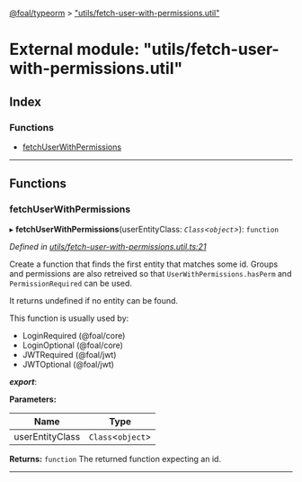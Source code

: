 [@foal/typeorm](../README.md) > ["utils/fetch-user-with-permissions.util"](../modules/_utils_fetch_user_with_permissions_util_.md)

# External module: "utils/fetch-user-with-permissions.util"

## Index

### Functions

* [fetchUserWithPermissions](_utils_fetch_user_with_permissions_util_.md#fetchuserwithpermissions)

---

## Functions

<a id="fetchuserwithpermissions"></a>

###  fetchUserWithPermissions

▸ **fetchUserWithPermissions**(userEntityClass: *`Class`<`object`>*): `function`

*Defined in [utils/fetch-user-with-permissions.util.ts:21](https://github.com/FoalTS/foal/blob/7934e4d7/packages/typeorm/src/utils/fetch-user-with-permissions.util.ts#L21)*

Create a function that finds the first entity that matches some id. Groups and permissions are also retreived so that `UserWithPermissions.hasPerm` and `PermissionRequired` can be used.

It returns undefined if no entity can be found.

This function is usually used by:

*   LoginRequired (@foal/core)
*   LoginOptional (@foal/core)
*   JWTRequired (@foal/jwt)
*   JWTOptional (@foal/jwt)

*__export__*: 

**Parameters:**

| Name | Type |
| ------ | ------ |
| userEntityClass | `Class`<`object`> |

**Returns:** `function`
The returned function expecting an id.

___

